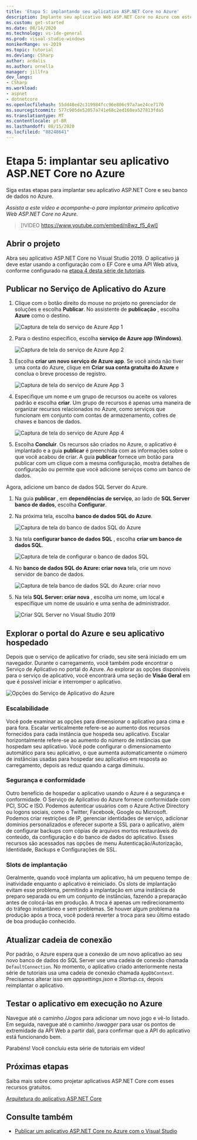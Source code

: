 ```yaml
---
title: 'Etapa 5: implantando seu aplicativo ASP.NET Core no Azure'
description: Implante seu aplicativo Web ASP.NET Core no Azure com este tutorial em vídeo e instruções passo a passo.
ms.custom: get-started
ms.date: 08/14/2020
ms.technology: vs-ide-general
ms.prod: visual-studio-windows
monikerRange: vs-2019
ms.topic: tutorial
ms.devlang: CSharp
author: ardalis
ms.author: ornella
manager: jillfra
dev_langs:
- CSharp
ms.workload:
- aspnet
- dotnetcore
ms.openlocfilehash: 55dd48ed2c319984fcc96e806c97a7ae24ce7170
ms.sourcegitcommit: 577c905de52057a741e68c2ed168ea527813fda5
ms.translationtype: MT
ms.contentlocale: pt-BR
ms.lasthandoff: 08/15/2020
ms.locfileid: "88248641"
---
```

# <a name="step-5-deploy-your-aspnet-core-app-to-azure"></a>Etapa 5: implantar seu aplicativo ASP.NET Core no Azure

Siga estas etapas para implantar seu aplicativo ASP.NET Core e seu banco de dados no Azure.

_Assista a este vídeo e acompanhe-o para implantar primeiro aplicativo Web ASP.NET Core no Azure._

> [!VIDEO https://www.youtube.com/embed/n8wz_f5_4wI]

## <a name="open-your-project"></a>Abrir o projeto

Abra seu aplicativo ASP.NET Core no Visual Studio 2019. O aplicativo já deve estar usando a configuração com o EF Core e uma API Web ativa, conforme configurado na [etapa 4 desta série de tutoriais](tutorial-aspnet-core-ef-step-04.md).

## <a name="publish-to-azure-app-service"></a>Publicar no Serviço de Aplicativo do Azure

1. Clique com o botão direito do mouse no projeto no gerenciador de soluções e escolha **Publicar**. No assistente de **publicação** , escolha **Azure** como o destino.

   ![Captura de tela do serviço de Azure App 1](media/vs-2019/app-service-screen-1.png)

1. Para o destino específico, escolha **serviço de Azure app (Windows)**.

   ![Captura de tela do serviço de Azure App 2](media/vs-2019/app-service-screen-2.png)

1. Escolha **criar um novo serviço de Azure app**. Se você ainda não tiver uma conta do Azure, clique em **Criar sua conta gratuita do Azure** e conclua o breve processo de registro.

   ![Captura de tela do serviço de Azure App 3](media/vs-2019/app-service-screen-3.png)

1. Especifique um nome e um grupo de recursos ou aceite os valores padrão e escolha **criar**. Um grupo de recursos é apenas uma maneira de organizar recursos relacionados no Azure, como serviços que funcionam em conjunto com contas de armazenamento, cofres de chaves e bancos de dados.

   ![Captura de tela do serviço de Azure App 4](media/vs-2019/app-service-screen-4.png)

1. Escolha **Concluir**. Os recursos são criados no Azure, o aplicativo é implantado e a guia **publicar** é preenchida com as informações sobre o que você acabou de criar. A guia **publicar** fornece um botão para publicar com um clique com a mesma configuração, mostra detalhes de configuração ou permite que você adicione serviços como um banco de dados.

Agora, adicione um banco de dados SQL Server do Azure.

1. Na guia **publicar** , em **dependências de serviço**, ao lado de **SQL Server banco de dados**, escolha **Configurar**.

1. Na próxima tela, escolha **banco de dados SQL do Azure**.

   ![Captura de tela do banco de dados SQL do Azure](media/vs-2019/app-service-azure-sql-db.png)

1. Na tela **configurar banco de dados SQL** , escolha **criar um banco de dados SQL**.

   ![Captura de tela de configurar o banco de dados SQL](media/vs-2019/app-service-azure-sql-db-2.png)

1. No **banco de dados SQL do Azure: criar nova** tela, crie um novo servidor de banco de dados.

   ![Captura de tela banco de dados SQL do Azure: criar novo](media/vs-2019/app-service-azure-sql-db-3.png)

1. Na tela **SQL Server: criar nova** , escolha um nome, um local e especifique um nome de usuário e uma senha de administrador.

   ![Criar SQL Server no Visual Studio 2019](media/vs-2019/app-service-azure-sql-db-overlayed.png)

## <a name="exploring-the-azure-portal-and-your-hosted-app"></a>Explorar o portal do Azure e seu aplicativo hospedado

Depois que o serviço de aplicativo for criado, seu site será iniciado em um navegador. Durante o carregamento, você também pode encontrar o Serviço de Aplicativo no portal do Azure. Ao explorar as opções disponíveis para o serviço de aplicativo, você encontrará uma seção de **Visão Geral** em que é possível iniciar e interromper o aplicativo.

![Opções do Serviço de Aplicativo do Azure](media/vs-2019/vs2019-azure-app-service-menu-options.png)

### <a name="scalability"></a>Escalabilidade

Você pode examinar as opções para dimensionar o aplicativo para cima e para fora. Escalar verticalmente refere-se ao aumento dos recursos fornecidos para cada instância que hospeda seu aplicativo. Escalar horizontalmente refere-se ao aumento do número de instâncias que hospedam seu aplicativo. Você pode configurar o dimensionamento automático para seu aplicativo, o que aumenta automaticamente o número de instâncias usadas para hospedar seu aplicativo em resposta ao carregamento, depois as reduz quando a carga diminuiu.

### <a name="security-and-compliance"></a>Segurança e conformidade

Outro benefício de hospedar o aplicativo usando o Azure é a segurança e conformidade. O Serviço de Aplicativo do Azure fornece conformidade com PCI, SOC e ISO. Podemos autenticar usuários com o Azure Active Directory ou logons sociais, como o Twitter, Facebook, Google ou Microsoft. Podemos criar restrições de IP, gerenciar identidades de serviço, adicionar domínios personalizados e oferecer suporte a SSL para o aplicativo, além de configurar backups com cópias de arquivos mortos restauráveis do conteúdo, da configuração e do banco de dados do aplicativo. Esses recursos são acessados nas opções de menu Autenticação/Autorização, Identidade, Backups e Configurações de SSL.

### <a name="deployment-slots"></a>Slots de implantação

Geralmente, quando você implanta um aplicativo, há um pequeno tempo de inatividade enquanto o aplicativo é reiniciado. Os slots de implantação evitam esse problema, permitindo a implantação em uma instância de preparo separada ou em um conjunto de instâncias, fazendo a preparação antes de colocá-las em produção. A troca é apenas um redirecionamento do tráfego instantâneo e sem problemas. Se houver algum problema na produção após a troca, você poderá reverter a troca para seu último estado de boa produção conhecido.

## <a name="update-connection-string"></a>Atualizar cadeia de conexão

Por padrão, o Azure espera que a conexão de um novo aplicativo ao seu novo banco de dados do SQL Server use uma cadeia de conexão chamada `DefaultConnection`. No momento, o aplicativo criado anteriormente nesta série de tutoriais usa uma cadeia de conexão chamada `AppDbContext`. Precisamos alterar isso em *appsettings.json* e *Startup.cs*, depois reimplantar o aplicativo.

## <a name="test-the-app-running-in-azure"></a>Testar o aplicativo em execução no Azure

Navegue até o caminho */Jogos* para adicionar um novo jogo e vê-lo listado. Em seguida, navegue até o caminho */swagger* para usar os pontos de extremidade da API Web a partir dali, para confirmar que a API do aplicativo está funcionando bem.

Parabéns! Você concluiu esta série de tutoriais em vídeo!

## <a name="next-steps"></a>Próximas etapas

Saiba mais sobre como projetar aplicativos ASP.NET Core com esses recursos gratuitos.

[Arquitetura do aplicativo ASP.NET Core](https://dotnet.microsoft.com/learn/web/aspnet-architecture)

## <a name="see-also"></a>Consulte também

- [Publicar um aplicativo ASP.NET Core no Azure com o Visual Studio](/aspnet/core/tutorials/publish-to-azure-webapp-using-vs?view=aspnetcore-2.2)